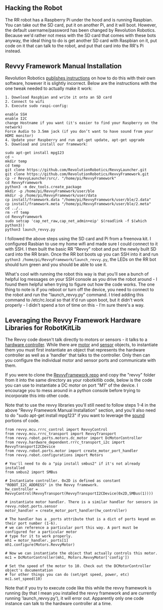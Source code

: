## Hacking the Robot
The RR robot has a Raspberry Pi under the hood and is running Raspbian. You can take out the SD card, put it on another Pi, and it will boot. However, the default username/password has been changed by Revolution Robotics. Because we'd rather not mess with the SD card that comes with these bots anyway, the ideal thing to do is get another SD card with Raspbian on it, put code on it that can talk to the robot, and put that card into the RR's Pi instead. 

## Revvy Framework Manual Installation
Revolution Robotics [publishes instructions](https://revolutionrobotics.org/pages/robot-framework-on-raspbian) on how to do this with their own software, however it is slightly incorrect. Below are the instructions with the one tweak needed to actually make it work:

```
1. Download Raspbian and write it onto an SD card
2. Connect to wifi
3. Execute sudo raspi-config:

enable SSH
enable I2C
change Hostname if you want (it's easier to find your Raspberry on the network)
Force Audio to 3.5mm jack (if you don’t want to have sound from your HDMI monitor)
4. Update your Raspberry and run apt-get update, apt-get upgrade
5. Download and install our framework:

sudo apt-get install mpg123
cd ~
mkdir temp
cd temp
git clone https://github.com/RevolutionRobotics/RevvyLauncher.git
git clone https://github.com/RevolutionRobotics/RevvyFramework.git
cp -r RevvyLauncher/src/. "/home/pi/RevvyFramework"
cd RevvyFramework
python3 -m dev_tools.create_package
mkdir -p /home/pi/RevvyFramework/user/ble
mkdir -p /home/pi/RevvyFramework/user/data
cp install/framework.data "/home/pi/RevvyFramework/user/ble/2.data"
cp install/framework.meta "/home/pi/RevvyFramework/user/ble/2.meta"
cd ../..
rm -rf temp
cd RevvyFramework
sudo setcap 'cap_net_raw,cap_net_admin+eip' $(readlink -f $(which python3))
python3 launch_revvy.py
```

I followed the above steps using the SD card and Pi from a freenova kit. I configured Rasbian to use my home wifi and made sure I could connect to it with SSH. I then built the basic RR "Revvy" robot and put the newly built SD card into the RR brain. Once the RR bot boots up you can SSH into it and run `python3 /home/pi/RevvyFramework/launch_revvy.py`, the LEDs on the RR bot should turn green and you should be able to use it.

What's cool with running the robot this way is that you'll see a bunch of helpful log messages on your SSH console as you drive the robot around - I found them helpful when trying to figure out how the code works. The one thing to note is if you reboot or turn off the device, you need to connect to the robot and run the "launch_revvy.py" command. I tried adding this command to /etc/rc.local so that it'd run upon boot, but it didn't work properly - I didn't spend a ton of time on this - I'm sure there's a way.

## Leveraging the Revvy Framework Hardware Libraries for RobotKitLib
The Revvy code doesn't talk directly to motors or sensors - it talks to a [hardware controller](https://github.com/RevolutionRobotics/RevvyFramework/tree/master/revvy/mcu). While there are [motor](https://github.com/RevolutionRobotics/RevvyFramework/blob/master/revvy/robot/ports/motors/dc_motor.py) and [sensor](https://github.com/RevolutionRobotics/RevvyFramework/blob/master/revvy/robot/ports/sensors/ev3.py) objects, to instantiate them you must first instantiate an object that represents the hardware controller as well as a 'handler' that talks to the controller. Only then can you configure the individual motor and sensor ports and communicate with them.

If you were to clone the [RevvyFramework repo](https://github.com/RevolutionRobotics/RevvyFramework) and copy the "revvy" folder from it into the same directory as your robotkitlib code, below is the code you can use to instantiate a DC motor on port "M1" of the device. I encourage you to mess around in a python console before trying to incorporate this into other code.

Note that to use the revvy libraries you'll still need to follow steps 1-4 in the above "Revvy Framework Manual Installation" section, and you'll also need to do "sudo apt-get install mpg123" if you want to leverage the [sound](https://github.com/RevolutionRobotics/RevvyFramework/blob/6a59a996cb2694385f3ff5e8524bc5f721eeeb48/revvy/hardware_dependent/sound.py#L10) portions of code. 

```
from revvy.mcu.rrrc_control import RevvyControl
from revvy.mcu.rrrc_transport import RevvyTransport
from revvy.robot.ports.motors.dc_motor import DcMotorController
from revvy.hardware_dependent.rrrc_transport_i2c import RevvyTransportI2CDevice
from revvy.robot.ports.motor import create_motor_port_handler
from revvy.robot.configurations import Motors

# You'll need to do a "pip install smbus2" if it's not already installed
from smbus2 import SMBus

# Instantiate controller. 0x2D is defined as constant "ROBOT_I2C_ADDRESS" in the Revvy framework.
hw_controller = RevvyControl(RevvyTransport(RevvyTransportI2CDevice(0x2D,SMBus(1))))

# instantiate motor handler. There is a similar handler for sensors in revvy.robot.ports.sensor
motor_handler = create_motor_port_handler(hw_controller)

# The handler has a _ports attribute that is a dict of ports keyed on their port number (1-6).
# we can reference a particular port this way. A port must be configured for a particular motor
# type for it to work properly.
mh1 = motor_handler._ports[1]
mh1.configure(Motors.RevvyMotor)

# Now we can instantiate the object that actually controls this motor.
mc1 = DcMotorController(mh1, Motors.RevvyMotor['config'])

# Set the speed of the motor to 10. Check out the DCMotorController object's documentation
# for other things you can do (set/get speed, power, etc)
mc1.set_speed(10)
```

Note that if you try to execute code like this while the revvy framework is running (by that I mean you installed the revvy framework and are currently running 'launch_revvy.py'), it will error out. Apparently only one code instance can talk to the hardware controller at a time.
